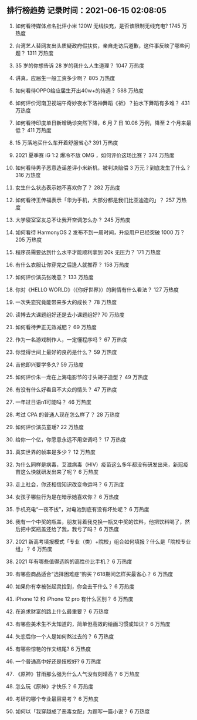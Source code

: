
## 排行榜趋势 记录时间：2021-06-15 02:08:05
  
  1. 如何看待媒体点名批评小米 120W 无线快充，是否该限制无线充电? 1745 万热度
    
  2. 台湾艺人替网友出头质疑政府假扶贫，亲自走访后道歉，这件事反映了哪些问题？ 1311 万热度
    
  3. 35 岁的你想告诉 28 岁的我什么人生道理？ 1047 万热度
    
  4. 讲真，应届生一般工资多少啊？ 805 万热度
    
  5. 如何看待OPPO给应届生开出40w+的待遇？ 588 万热度
    
  6. 如何评价河南卫视端午奇妙夜水下洛神舞蹈《祈》？拍水下舞蹈有多难？ 431 万热度
    
  7. 如何看待印度单日新增确诊突然下降，6 月 7 日 10.06 万例，降至 2 个月来最低？ 411 万热度
    
  8. 15 万落地买什么车开着舒服省心? 391 万热度
    
  9. 2021 夏季赛 iG 1:2 爆冷不敌 OMG ，如何评价这场比赛？ 374 万热度
    
  10. 如何看待男子恶意造谣差评小米新机，被判决赔偿 3 万元？到底发生了什么？ 316 万热度
    
  11. 女生什么状态表示她不喜欢你了？ 282 万热度
    
  12. 如何看待王传福表示「华为手机，大部分都是我们比亚迪造的」？ 257 万热度
    
  13. 大学寝室室友总不让我开空调怎么办？ 245 万热度
    
  14. 如何看待 HarmonyOS 2 发布不到一周时间，升级用户已经突破 1000 万？ 205 万热度
    
  15. 程序员需要达到什么水平才能顺利拿到 20k 无压力？ 171 万热度
    
  16. 有什么衣服让你穿完之后逢人就推荐？ 158 万热度
    
  17. 如何评价演员张晚意？ 133 万热度
    
  18. 你对《HELLO WORLD》（《你好世界》）的剧情有什么看法？ 127 万热度
    
  19. 一次失恋究竟能带来多大的成长？ 78 万热度
    
  20. 读博去大课题组好还是去小课题组好? 70 万热度
    
  21. 如何看待尹正无效减肥？ 69 万热度
    
  22. 作为一名游戏制作人，一定懂程序吗？ 67 万热度
    
  23. 你觉得世间上最好的良药是什么？ 59 万热度
    
  24. 吉他即兴要学多久? 59 万热度
    
  25. 如何评价朱一龙在上海电影节的寸头胡子造型？ 49 万热度
    
  26. 有没有什么好看且不大众的情头？ 47 万热度
    
  27. 一年过日语n1可能吗？ 46 万热度
    
  28. 考过 CPA 的普通人现在怎么样了？ 28 万热度
    
  29. 如何评价演员童瑶? 22 万热度
    
  30. 给你一个亿，你愿意永远不用空调吗？ 17 万热度
    
  31. 真实世界的帧率是多少？ 12 万热度
    
  32. 为什么同样是病毒，艾滋病毒（HIV）疫苗这么多年都没有研发出来，新冠疫苗这么快就研发出来了呢？ 6 万热度
    
  33. 走上社会，你还相信知识改变命运吗？ 6 万热度
    
  34. 女孩子哪些行为是在暗示她喜欢你？ 6 万热度
    
  35. 手机充电“一夜不拔”，对电池到底有没有坏处呢？ 6 万热度
    
  36. 我有一个中奖的瓶盖，朋友背着我兑换一瓶又中奖的饮料，他把饮料喝了，然后把中奖瓶盖还给了我，我亏了吗？ 6 万热度
    
  37. 2021 新高考填报模式「专业（类）+院校」组合如何填报？什么是「院校专业组」？ 6 万热度
    
  38. 2021 年有哪些值得选购的高性价比手机？ 6 万热度
    
  39. 有哪些商品适合“选择困难症”购买？618期间怎样买最省心？ 6 万热度
    
  40. 如果你有幸被张起灵捡到，你会去干什么？ 6 万热度
    
  41. iPhone 12 和 iPhone 12 pro 有什么区别？ 6 万热度
    
  42. 在追求财富的路上什么最重要？ 6 万热度
    
  43. 有哪些美术生不太知道的，简单但高效的绘画习惯或知识？ 6 万热度
    
  44. 失恋后你一个人是如何熬过去的？ 6 万热度
    
  45. 有哪些惊艳的作文结尾? 6 万热度
    
  46. 一个普通高中好还是技校好? 6 万热度
    
  47. 《原神》甘雨那么强为什么人气没有刻晴高？ 6 万热度
    
  48. 怎么玩《原神》才快乐？ 6 万热度
    
  49. 考研的哪个专业最容易考？ 6 万热度
    
  50. 如何以「我穿越成了恶毒女配」为题写一篇小说？ 6 万热度
    